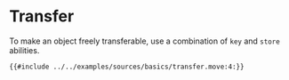 # Transfer

To make an object freely transferable, use a combination of `key` and `store` abilities.

```move
{{#include ../../examples/sources/basics/transfer.move:4:}}
```
